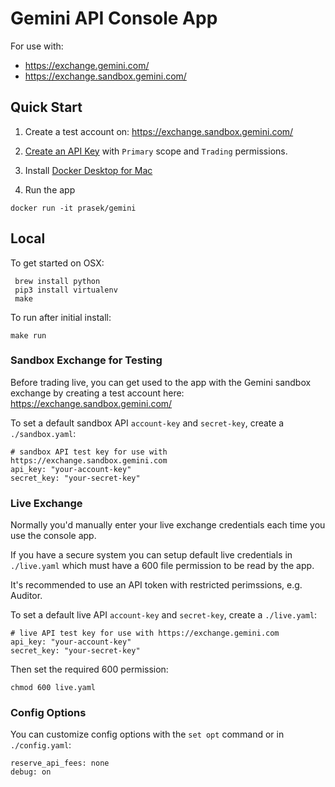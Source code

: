 # Gemini API Console App

For use with:
 - https://exchange.gemini.com/
 - https://exchange.sandbox.gemini.com/

## Quick Start
1. Create a test account on: https://exchange.sandbox.gemini.com/

2. [Create an API Key](https://exchange.sandbox.gemini.com/settings/api) with `Primary` scope and `Trading` permissions.

3. Install [Docker Desktop for Mac](https://hub.docker.com/editions/community/docker-ce-desktop-mac)

4. Run the app
```
docker run -it prasek/gemini
```

## Local
 To get started on OSX:

```
 brew install python
 pip3 install virtualenv
 make
```

To run after initial install:
```
make run
```

### Sandbox Exchange for Testing
Before trading live, you can get used to the app with the Gemini sandbox exchange by creating a test account here:
https://exchange.sandbox.gemini.com/

To set a default sandbox API `account-key` and `secret-key`, create a `./sandbox.yaml`:
```
# sandbox API test key for use with https://exchange.sandbox.gemini.com
api_key: "your-account-key"
secret_key: "your-secret-key"
```

### Live Exchange
Normally you'd manually enter your live exchange credentials each time you use the console app.

If you have a secure system you can setup default live credentials in `./live.yaml` which
must have a 600 file permission to be read by the app.

It's recommended to use an API token with restricted perimssions, e.g. Auditor.

To set a default live API `account-key` and `secret-key`, create a `./live.yaml`:
```
# live API test key for use with https://exchange.gemini.com
api_key: "your-account-key"
secret_key: "your-secret-key"
```

Then set the required 600 permission:
```
chmod 600 live.yaml
```

### Config Options
You can customize config options with the `set opt` command or in `./config.yaml`:
```
reserve_api_fees: none
debug: on
```

